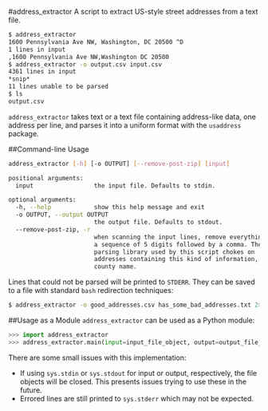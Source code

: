 #address_extractor
A script to extract US-style street addresses from a text file.

```bash
$ address_extractor
1600 Pennsylvania Ave NW, Washington, DC 20500 ^D
1 lines in input
,1600 Pennsylvania Ave NW,Washington DC 20500
$ address_extractor -o output.csv input.csv
4361 lines in input
*snip*
11 lines unable to be parsed
$ ls
output.csv
```

`address_extractor` takes text or a text file containing address-like data, one address per line, and parses it into a uniform format with the `usaddress` package.

##Command-line Usage

```bash
address_extractor [-h] [-o OUTPUT] [--remove-post-zip] [input]

positional arguments:
  input                 the input file. Defaults to stdin.

optional arguments:
  -h, --help            show this help message and exit
  -o OUTPUT, --output OUTPUT
                        the output file. Defaults to stdout. 
  --remove-post-zip, -r
                        when scanning the input lines, remove everything after
                        a sequence of 5 digits followed by a comma. The
                        parsing library used by this script chokes on
                        addresses containing this kind of information, often a
                        county name.
```

Lines that could not be parsed will be printed to `STDERR`. They can be saved to a file with standard `bash` redirection techniques:

```bash
$ address_extractor -o good_addresses.csv has_some_bad_addresses.txt 2> bad_addresses.txt
```

##Usage as a Module
`address_extractor` can be used as a Python module:

```python
>>> import address_extractor
>>> address_extractor.main(input=input_file_object, output=output_file_object, remove_post_zip=a_bool)
```

There are some small issues with this implementation:

- If using `sys.stdin` or `sys.stdout` for input or output, respectively, the file objects will be closed. This presents issues trying to use these in the future.
- Errored lines are still printed to `sys.stderr` which may not be expected.
